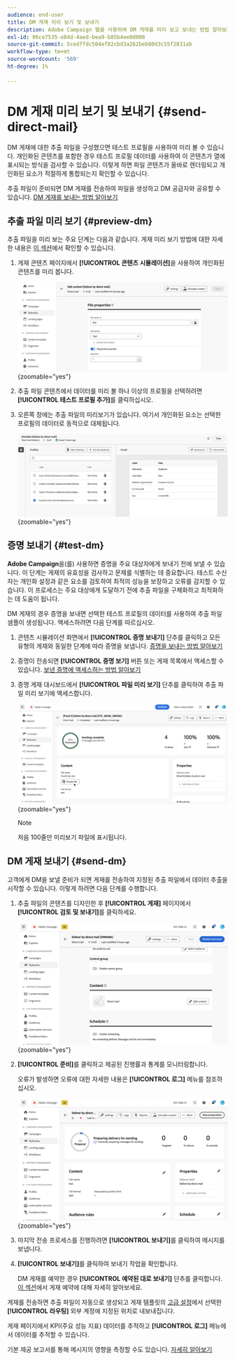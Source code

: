 ```yaml
---
audience: end-user
title: DM 게재 미리 보기 및 보내기
description: Adobe Campaign 웹을 사용하여 DM 게재를 미리 보고 보내는 방법 알아보기
exl-id: 06ce7535-e84d-4aed-bea9-b85b4ee0d008
source-git-commit: 5cedffdc504ef82cbd3a262beb80d3c55f2831ab
workflow-type: tm+mt
source-wordcount: '569'
ht-degree: 1%

---
```


# DM 게재 미리 보기 및 보내기 {#send-direct-mail}

DM 게재에 대한 추출 파일을 구성했으면 테스트 프로필을 사용하여 미리 볼 수 있습니다. 개인화된 콘텐츠를 포함한 경우 테스트 프로필 데이터를 사용하여 이 콘텐츠가 열에 표시되는 방식을 검사할 수 있습니다. 이렇게 하면 파일 콘텐츠가 올바로 렌더링되고 개인화된 요소가 적절하게 통합되는지 확인할 수 있습니다.

추출 파일이 준비되면 DM 게재를 전송하여 파일을 생성하고 DM 공급자와 공유할 수 있습니다. [DM 게재를 보내는 방법 알아보기](#dm-send)

## 추출 파일 미리 보기 {#preview-dm}

추출 파일을 미리 보는 주요 단계는 다음과 같습니다. 게재 미리 보기 방법에 대한 자세한 내용은 [이 섹션](../preview-test/preview-content.md)에서 확인할 수 있습니다.

1. 게재 콘텐츠 페이지에서 **[!UICONTROL 콘텐츠 시뮬레이션]**&#x200B;을 사용하여 개인화된 콘텐츠를 미리 봅니다.

   ![](assets/dm-simulate.png){zoomable="yes"}

1. 추출 파일 콘텐츠에서 데이터를 미리 볼 하나 이상의 프로필을 선택하려면 **[!UICONTROL 테스트 프로필 추가]**&#x200B;를 클릭하십시오.

1. 오른쪽 창에는 추출 파일의 미리보기가 있습니다. 여기서 개인화된 요소는 선택한 프로필의 데이터로 동적으로 대체됩니다.

   ![](assets/dm-preview-right.png){zoomable="yes"}

## 증명 보내기 {#test-dm}

**Adobe Campaign**&#x200B;을(를) 사용하면 증명을 주요 대상자에게 보내기 전에 보낼 수 있습니다. 이 단계는 게재의 유효성을 검사하고 문제를 식별하는 데 중요합니다. 테스트 수신자는 개인화 설정과 같은 요소를 검토하여 최적의 성능을 보장하고 오류를 감지할 수 있습니다. 이 프로세스는 주요 대상에게 도달하기 전에 추출 파일을 구체화하고 최적화하는 데 도움이 됩니다.

DM 게재의 경우 증명을 보내면 선택한 테스트 프로필의 데이터를 사용하여 추출 파일 샘플이 생성됩니다. 액세스하려면 다음 단계를 따르십시오.

1. 콘텐츠 시뮬레이션 화면에서 **[!UICONTROL 증명 보내기]** 단추를 클릭하고 모든 유형의 게재와 동일한 단계에 따라 증명을 보냅니다. [증명을 보내는 방법 알아보기](../preview-test/test-deliveries.md)

1. 증명이 전송되면 **[!UICONTROL 증명 보기]** 버튼 또는 게재 목록에서 액세스할 수 있습니다. [보낸 증명에 액세스하는 방법 알아보기](../preview-test/test-deliveries.md#access-test-deliveries)

1. 증명 게재 대시보드에서 **[!UICONTROL 파일 미리 보기]** 단추를 클릭하여 추출 파일 미리 보기에 액세스합니다.

   ![](assets/dm-proof.png){zoomable="yes"}

   >[!NOTE]
   >
   >처음 100줄만 미리보기 파일에 표시됩니다.

## DM 게재 보내기 {#send-dm}

고객에게 DM을 보낼 준비가 되면 게재를 전송하여 지정된 추출 파일에서 데이터 추출을 시작할 수 있습니다. 이렇게 하려면 다음 단계를 수행합니다.

1. 추출 파일의 콘텐츠를 디자인한 후 **[!UICONTROL 게재]** 페이지에서 **[!UICONTROL 검토 및 보내기]**&#x200B;를 클릭하세요.

   ![](assets/dm-review-send.png){zoomable="yes"}

1. **[!UICONTROL 준비]**&#x200B;를 클릭하고 제공된 진행률과 통계를 모니터링합니다.

   오류가 발생하면 오류에 대한 자세한 내용은 **[!UICONTROL 로그]** 메뉴를 참조하십시오.

   ![](assets/dm-prepare.png){zoomable="yes"}

1. 마지막 전송 프로세스를 진행하려면 **[!UICONTROL 보내기]**&#x200B;를 클릭하여 메시지를 보냅니다.

1. **[!UICONTROL 보내기]**&#x200B;를 클릭하여 보내기 작업을 확인합니다.

   DM 게재를 예약한 경우 **[!UICONTROL 예약된 대로 보내기]** 단추를 클릭합니다. [이 섹션](../msg/gs-messages.md#schedule-the-delivery-sending)에서 게재 예약에 대해 자세히 알아보세요.

게재를 전송하면 추출 파일이 자동으로 생성되고 게재 템플릿의 [고급 설정](../advanced-settings/delivery-settings.md)에서 선택한 **[!UICONTROL 라우팅]** 외부 계정에 지정된 위치로 내보내집니다.

게재 페이지에서 KPI(주요 성능 지표) 데이터를 추적하고 **[!UICONTROL 로그]** 메뉴에서 데이터를 추적할 수 있습니다.

기본 제공 보고서를 통해 메시지의 영향을 측정할 수도 있습니다. [자세히 알아보기](../reporting/direct-mail.md)
